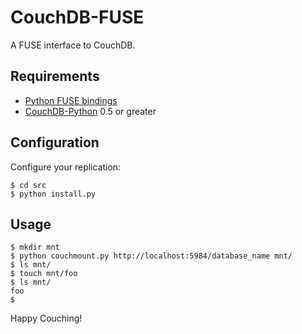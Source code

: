 CouchDB-FUSE
============

A FUSE interface to CouchDB. 


Requirements
------------

 * [Python FUSE bindings](http://fuse.sourceforge.net/)
 * [CouchDB-Python](http://code.google.com/p/couchdb-python/) 0.5 or greater

Configuration
-----

Configure your replication:

    $ cd src
    $ python install.py

Usage
-----

    $ mkdir mnt
    $ python couchmount.py http://localhost:5984/database_name mnt/
    $ ls mnt/
    $ touch mnt/foo
    $ ls mnt/
    foo
    $ 

Happy Couching!
